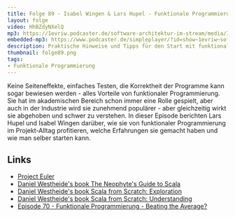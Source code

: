 ```yaml
---
title: Folge 89 - Isabel Wingen & Lars Hupel - Funktionale Programmierung in der Praxis
layout: folge
video: HhBZdyNXelQ
mp3: https://1evriw.podcaster.de/software-architektur-im-stream/media/IsabelWingenLarsHupelFunktionaleProgrammierung.mp3
embedded-mp3: https://www.podcaster.de/simpleplayer/?id=show~1evriw~software-architektur-im-stream~pod-15d84e0386037c9b61b44a0c18&v=1635763438
description: Praktische Hinweise und Tipps für den Start mit funktionaler Programmierung
thumbnail: folge89.png
tags:
- Funktionale Programmierung
---
```

Keine Seiteneffekte, einfaches Testen, die Korrektheit der Programme
kann sogar bewiesen werden - alles Vorteile von funktionaler
Programmierung. Sie hat im akademischen Bereich schon immer eine Rolle
gespielt, aber auch in der Industrie wird sie zunehmend populärer -
aber gleichzeitig wirkt sie abgehoben und schwer zu verstehen. In
dieser Episode berichten Lars Hupel und Isabel Wingen darüber, wie sie
von funktionaler Programmierung im Projekt-Alltag profitieren, welche
Erfahrungen sie gemacht haben und wie man selber starten kann.

## Links

* [Project Euler](https://projecteuler.net/)
* [Daniel Westheide's book The Neophyte's Guide to
  Scala](https://leanpub.com/theneophytesguidetoscala)
* [Daniel Westheide's book Scala from Scratch:
  Exploration](https://leanpub.com/scala-from-scratch-exploration/)
* [Daniel Westheide's book Scala from Scratch:
  Understanding](https://leanpub.com/scala-from-scratch-understanding)
* [Episode 70 - Funktionale Programmierung - Beating the
  Average?](https://software-architektur.tv/2021/08/06/folge70.html)
